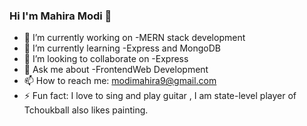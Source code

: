 ### Hi I'm Mahira Modi 👋

- 🔭 I’m currently working on -MERN stack development
- 🌱 I’m currently learning -Express and MongoDB 
- 👯 I’m looking to collaborate on -Express
- 💬 Ask me about -FrontendWeb Development
- 📫 How to reach me: [modimahira9@gmail.com](modimahira9@gmail.com)
- ⚡ Fun fact: I love to sing and play guitar , I am state-level  player of Tchoukball also likes painting.

